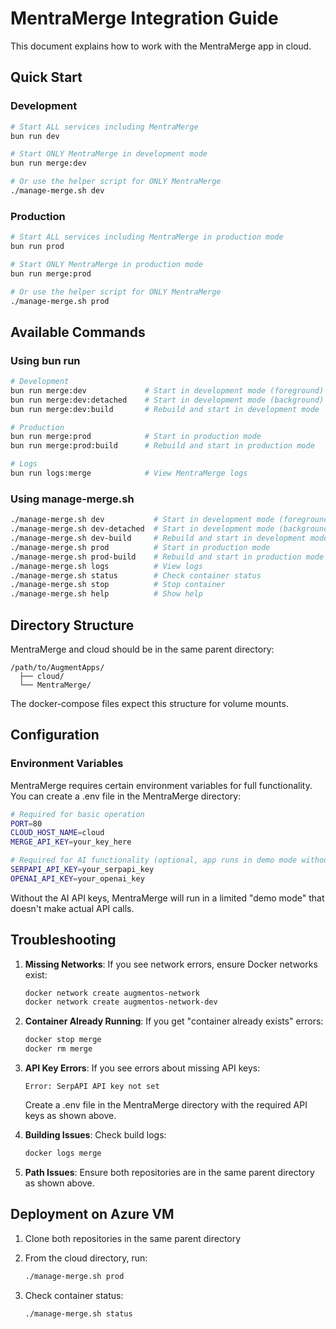 # MentraMerge Integration Guide

This document explains how to work with the MentraMerge app in cloud.

## Quick Start

### Development

```bash
# Start ALL services including MentraMerge
bun run dev

# Start ONLY MentraMerge in development mode
bun run merge:dev

# Or use the helper script for ONLY MentraMerge
./manage-merge.sh dev
```

### Production

```bash
# Start ALL services including MentraMerge in production mode
bun run prod

# Start ONLY MentraMerge in production mode
bun run merge:prod

# Or use the helper script for ONLY MentraMerge
./manage-merge.sh prod
```

## Available Commands

### Using bun run

```bash
# Development
bun run merge:dev             # Start in development mode (foreground)
bun run merge:dev:detached    # Start in development mode (background)
bun run merge:dev:build       # Rebuild and start in development mode

# Production
bun run merge:prod            # Start in production mode
bun run merge:prod:build      # Rebuild and start in production mode

# Logs
bun run logs:merge            # View MentraMerge logs
```

### Using manage-merge.sh

```bash
./manage-merge.sh dev           # Start in development mode (foreground)
./manage-merge.sh dev-detached  # Start in development mode (background)
./manage-merge.sh dev-build     # Rebuild and start in development mode
./manage-merge.sh prod          # Start in production mode
./manage-merge.sh prod-build    # Rebuild and start in production mode
./manage-merge.sh logs          # View logs
./manage-merge.sh status        # Check container status
./manage-merge.sh stop          # Stop container
./manage-merge.sh help          # Show help
```

## Directory Structure

MentraMerge and cloud should be in the same parent directory:

```
/path/to/AugmentApps/
  ├── cloud/
  └── MentraMerge/
```

The docker-compose files expect this structure for volume mounts.

## Configuration

### Environment Variables

MentraMerge requires certain environment variables for full functionality. You can create a .env file in the MentraMerge directory:

```bash
# Required for basic operation
PORT=80
CLOUD_HOST_NAME=cloud
MERGE_API_KEY=your_key_here

# Required for AI functionality (optional, app runs in demo mode without these)
SERPAPI_API_KEY=your_serpapi_key
OPENAI_API_KEY=your_openai_key
```

Without the AI API keys, MentraMerge will run in a limited "demo mode" that doesn't make actual API calls.

## Troubleshooting

1. **Missing Networks**:
   If you see network errors, ensure Docker networks exist:
   ```bash
   docker network create augmentos-network
   docker network create augmentos-network-dev
   ```

2. **Container Already Running**:
   If you get "container already exists" errors:
   ```bash
   docker stop merge
   docker rm merge
   ```

3. **API Key Errors**:
   If you see errors about missing API keys:
   ```
   Error: SerpAPI API key not set
   ```
   Create a .env file in the MentraMerge directory with the required API keys as shown above.

4. **Building Issues**:
   Check build logs:
   ```bash
   docker logs merge
   ```

5. **Path Issues**:
   Ensure both repositories are in the same parent directory as shown above.

## Deployment on Azure VM

1. Clone both repositories in the same parent directory
2. From the cloud directory, run:
   ```bash
   ./manage-merge.sh prod
   ```

3. Check container status:
   ```bash
   ./manage-merge.sh status
   ```